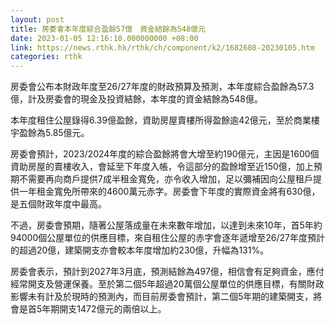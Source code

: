 ```yaml
---
layout: post
title: 房委會本年度綜合盈餘57億　資金結餘為548億元
date: 2023-01-05 12:16:10.000000000 +08:00
link: https://news.rthk.hk/rthk/ch/component/k2/1682608-20230105.htm
categories: rthk
---
```


房委會公布本財政年度至26/27年度的財政預算及預測，本年度綜合盈餘為57.3億，計及房委會的現金及投資結餘，本年度的資金結餘為548億。

本年度租住公屋錄得6.39億盈餘，資助房屋賣樓所得盈餘逾42億元，至於商業樓宇盈餘為5.85億元。

房委會預計，2023/2024年度的綜合盈餘將會大增至約190億元，主因是1600個資助房屋的賣樓收入，會延至下年度入帳，令這部分的盈餘增至近150億，加上預期不需要再向商戶提供7成半租金寬免，亦令收入增加，足以彌補因向公屋租戶提供一年租金寬免所帶來的4600萬元赤字。房委會下年度的實際資金將有630億，是五個財政年度中最高。

不過，房委會預期，隨著公屋落成量在未來數年增加，以達到未來10年，首5年約94000個公屋單位的供應目標，來自租住公屋的赤字會逐年遞增至26/27年度預計的超過20億，建築開支亦會較本年度增加約230億，升幅為131%。

房委會表示，預計到2027年3月底，預測結餘為497億，相信會有足夠資金，應付經常開支及營運保養。至於第二個5年超過20萬個公屋單位的供應目標，有關財政影響未有計及於現時的預測內，而目前房委會預計，第二個5年期的建築開支，將會是首5年期開支1472億元的兩倍以上。
